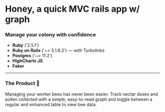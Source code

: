# Honey, a quick MVC rails app w/ graph
### Manage your colony with confidence

* **Ruby** ('2.5.1')
* **Ruby on Rails** ('~> 5.1.6.2') — with Turbolinks
* **Postgres** ('~> 11.2')
* **HighCharts JS**
* **Faker**

---

### The Product 🐝
Managing your worker bees has never been easier. Track nectar doses and pollen collected with a simple, easy-to-read graph and toggle between a regular and enhanced table to view bee data.